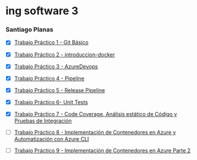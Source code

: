 # ing software 3
### Santiago Planas

- [X]  [Trabajo Práctico 1 - Git Básico](1-Git_Basico/README.md)

- [X] [Trabajo Práctico 2 - introduccion-docker](2-Docker/README.md)

- [X] [Trabajo Práctico 3 - AzureDevops](3-azureDevops/README.md)

- [X] [Trabajo Práctico 4 - Pipeline](4-pipeline/README.md)

- [X] [Trabajo Práctico 5 - Release Pipeline](5-RelPipe/README.md)

- [X] [Trabajo Práctico 6- Unit Tests](6-PruebasU/README.md)

- [X] [Trabajo Práctico 7 - Code Coverage, Análisis estático de Código y Pruebas de Integración](7-CodeCovInt/README.md)

- [ ] [Trabajo Práctico 8 - Implementación de Contenedores en Azure y Automatización con Azure CLI](8-AZCI1/README.md)

- [ ] [Trabajo Práctico 9 - Implementación de Contenedores en Azure Parte 2](9-AZCI2/README.md)
